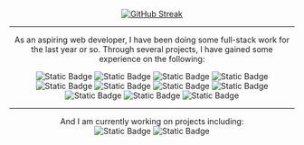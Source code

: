 <p align="center">
  <a href="https://git.io/streak-stats">
    <img src="https://github-readme-streak-stats.herokuapp.com?user=Mirza404&theme=android-dark&hide_border=false&short_numbers=true&card_width=500" alt="GitHub Streak" />
  </a>
</p>
<hr>
<p align="center">
  As an aspiring web developer, I have been doing some full-stack work for the last year or so. Through several projects, I have gained some experience on the following:
  <br>
  <p align="center">
    <img alt="Static Badge" src="https://img.shields.io/badge/HTML-lightgreen?style=flat&logo=HTML5&logoColor=lightgreen&color=black">
    <img alt="Static Badge" src="https://img.shields.io/badge/CSS-lightgreen?style=flat&logo=CSS&logoColor=lightgreen&color=black">
    <img alt="Static Badge" src="https://img.shields.io/badge/JavaScript-lightgreen?style=flat&logo=JavaScript&logoColor=lightgreen&color=black">
    <img alt="Static Badge" src="https://img.shields.io/badge/TypeScript-lightgreen?style=flat&logo=TypeScript&logoColor=lightgreen&color=black">
    <img alt="Static Badge" src="https://img.shields.io/badge/React-lightgreen?style=flat&logo=React&logoColor=lightgreen&color=black">
    <img alt="Static Badge" src="https://img.shields.io/badge/Next.js-lightgreen?style=flat&logo=nextdotjs&logoColor=lightgreen&color=black">
    <img alt="Static Badge" src="https://img.shields.io/badge/MongoDB-black?style=flat&logo=mongodb&logoColor=lightgreen&color=black">
    <img alt="Static Badge" src="https://img.shields.io/badge/PostgreSQL-black?style=flat&logo=postgresql&logoColor=lightgreen&color=black">
    <img alt="Static Badge" src="https://img.shields.io/badge/Node.js-black?style=flat&logo=nodedotjs&logoColor=lightgreen&color=black">
    <img alt="Static Badge" src="https://img.shields.io/badge/Express-black?style=flat&logo=express&logoColor=lightgreen&color=black">
    <img alt="Static Badge" src="https://img.shields.io/badge/Docker-black?style=flat&logo=docker&logoColor=lightgreen&color=black">

  </p>
  <hr>
  <p align="center">
  And I am currently working on projects including:<br>
  <img alt="Static Badge" src="https://img.shields.io/badge/PHP%20-%20black?logo=php&logoColor=lightgreen">
  <img alt="Static Badge" src="https://img.shields.io/badge/Laravel%20-%20black?logo=laravel&logoColor=lightgreen">

  </p>
</p>
